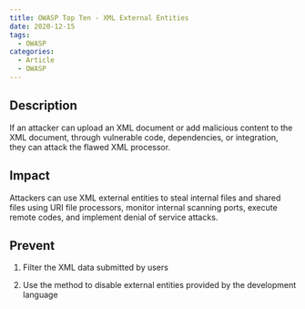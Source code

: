 ```yaml
---
title: OWASP Top Ten - XML External Entities
date: 2020-12-15
tags:
  - OWASP
categories:
  - Article
  - OWASP
---
```


## Description

If an attacker can upload an XML document or add malicious content to the XML document, through vulnerable code, dependencies, or integration, they can attack the flawed XML processor.



## Impact

Attackers can use XML external entities to steal internal files and shared files using URI file processors, monitor internal scanning ports, execute remote codes, and implement denial of service attacks.



## Prevent

1. Filter the XML data submitted by users

2. Use the method to disable external entities provided by the development language